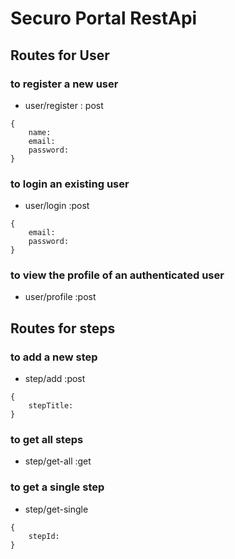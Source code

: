 # Securo Portal RestApi
## Routes for User
### to register a new user
- user/register : post
```
{
    name:
    email:
    password:
}
```

### to login an existing user
- user/login :post
```
{
    email:
    password:
}
```

### to view the profile of an authenticated user
- user/profile :post

## Routes for steps
### to add a new step
- step/add :post
```
{
    stepTitle:
}
```

### to get all steps
- step/get-all :get

### to get a single step
- step/get-single
```
{
    stepId:
}
```